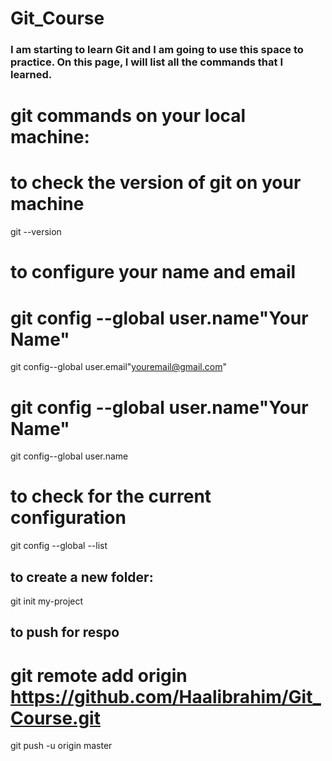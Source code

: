# Git_Course
### I am starting to learn Git and I am going to use this space to practice. On this page, I will list all the commands that I learned.

# git commands on your local machine:
# to check the version of git on your machine
git --version 

# to configure your name and email
 git config --global user.name"Your Name"
=======
git config--global user.email"youremail@gmail.com"


git config --global user.name"Your Name"
=======
git config--global user.name

# to check for the current configuration
git config --global --list


## to create a new folder: 
git init my-project 

## to push for respo
git remote add origin https://github.com/Haalibrahim/Git_Course.git
=======
git push -u origin master